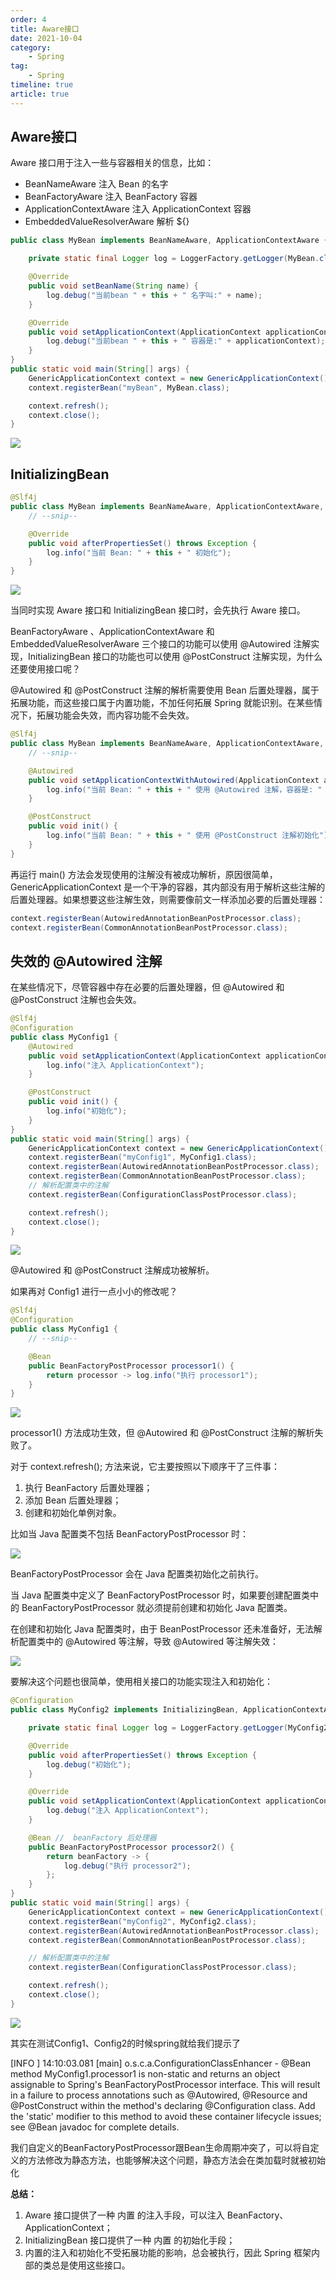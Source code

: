 ```yaml
---
order: 4
title: Aware接口
date: 2021-10-04
category: 
    - Spring
tag: 
    - Spring
timeline: true
article: true
---
```


## Aware接口

Aware 接口用于注入一些与容器相关的信息，比如：

- BeanNameAware 注入 Bean 的名字
- BeanFactoryAware 注入 BeanFactory 容器
- ApplicationContextAware 注入 ApplicationContext 容器
- EmbeddedValueResolverAware 解析 ${}

```java
public class MyBean implements BeanNameAware, ApplicationContextAware {

    private static final Logger log = LoggerFactory.getLogger(MyBean.class);

    @Override
    public void setBeanName(String name) {
        log.debug("当前bean " + this + " 名字叫:" + name);
    }

    @Override
    public void setApplicationContext(ApplicationContext applicationContext) throws BeansException {
        log.debug("当前bean " + this + " 容器是:" + applicationContext);
    }
}
public static void main(String[] args) {
    GenericApplicationContext context = new GenericApplicationContext();
    context.registerBean("myBean", MyBean.class);

    context.refresh();
    context.close();
}
```

![](https://raw.githubusercontent.com/du-mozzie/PicGo/master/images/1707877980523-3b5b79a1-7dd5-43d4-be79-2536dd622f4b.png)

## InitializingBean

```java
@Slf4j
public class MyBean implements BeanNameAware, ApplicationContextAware, InitializingBean {
    // --snip--

    @Override
    public void afterPropertiesSet() throws Exception {
        log.info("当前 Bean: " + this + " 初始化");
    }
}
```

![](https://raw.githubusercontent.com/du-mozzie/PicGo/master/images/1707878992152-a619d586-cbcc-45ee-b977-da10a107ed27.png)

当同时实现 Aware 接口和 InitializingBean 接口时，会先执行 Aware 接口。

BeanFactoryAware 、ApplicationContextAware 和 EmbeddedValueResolverAware 三个接口的功能可以使用 @Autowired 注解实现，InitializingBean 接口的功能也可以使用 @PostConstruct 注解实现，为什么还要使用接口呢？

@Autowired 和 @PostConstruct 注解的解析需要使用 Bean 后置处理器，属于拓展功能，而这些接口属于内置功能，不加任何拓展 Spring 就能识别。在某些情况下，拓展功能会失效，而内容功能不会失效。

```java
@Slf4j
public class MyBean implements BeanNameAware, ApplicationContextAware, InitializingBean {
   	// --snip--

    @Autowired
    public void setApplicationContextWithAutowired(ApplicationContext applicationContext) {
        log.info("当前 Bean: " + this + " 使用 @Autowired 注解，容器是: " + applicationContext);
    }

    @PostConstruct
    public void init() {
        log.info("当前 Bean: " + this + " 使用 @PostConstruct 注解初始化");
    }
}
```

再运行 main() 方法会发现使用的注解没有被成功解析，原因很简单，GenericApplicationContext 是一个干净的容器，其内部没有用于解析这些注解的后置处理器。如果想要这些注解生效，则需要像前文一样添加必要的后置处理器：

```java
context.registerBean(AutowiredAnnotationBeanPostProcessor.class);
context.registerBean(CommonAnnotationBeanPostProcessor.class);
```

## 失效的 @Autowired 注解

在某些情况下，尽管容器中存在必要的后置处理器，但 @Autowired 和 @PostConstruct 注解也会失效。

```java
@Slf4j
@Configuration
public class MyConfig1 {
    @Autowired
    public void setApplicationContext(ApplicationContext applicationContext) {
        log.info("注入 ApplicationContext");
    }

    @PostConstruct
    public void init() {
        log.info("初始化");
    }
}
public static void main(String[] args) {
    GenericApplicationContext context = new GenericApplicationContext();
    context.registerBean("myConfig1", MyConfig1.class);
    context.registerBean(AutowiredAnnotationBeanPostProcessor.class);
    context.registerBean(CommonAnnotationBeanPostProcessor.class);
    // 解析配置类中的注解
    context.registerBean(ConfigurationClassPostProcessor.class);

    context.refresh();
    context.close();
}
```

![](https://raw.githubusercontent.com/du-mozzie/PicGo/master/images/1707890960872-e1ad814c-2695-4a88-96ec-137749ec21fb.png)

@Autowired 和 @PostConstruct 注解成功被解析。

如果再对 Config1 进行一点小小的修改呢？

```java
@Slf4j
@Configuration
public class MyConfig1 {
    // --snip--

    @Bean
    public BeanFactoryPostProcessor processor1() {
        return processor -> log.info("执行 processor1");
    }
}
```

![](https://raw.githubusercontent.com/du-mozzie/PicGo/master/images/1707891037131-c0f09cc4-ef55-4896-a210-0760616211b3.png)

processor1() 方法成功生效，但 @Autowired 和 @PostConstruct 注解的解析失败了。

对于 context.refresh(); 方法来说，它主要按照以下顺序干了三件事：

1. 执行 BeanFactory 后置处理器；
2. 添加 Bean 后置处理器；
3. 创建和初始化单例对象。

比如当 Java 配置类不包括 BeanFactoryPostProcessor 时：

![](https://raw.githubusercontent.com/du-mozzie/PicGo/master/images/1707891130633-0b7049c8-0334-4946-a614-3629d04361b4.png)

BeanFactoryPostProcessor 会在 Java 配置类初始化之前执行。

当 Java 配置类中定义了 BeanFactoryPostProcessor 时，如果要创建配置类中的 BeanFactoryPostProcessor 就必须提前创建和初始化 Java 配置类。

在创建和初始化 Java 配置类时，由于 BeanPostProcessor 还未准备好，无法解析配置类中的 @Autowired 等注解，导致 @Autowired 等注解失效：

![](https://raw.githubusercontent.com/du-mozzie/PicGo/master/images/1707891168662-432b200e-7f4d-4d51-95c3-db56f64f6fea.png)

要解决这个问题也很简单，使用相关接口的功能实现注入和初始化：

```java
@Configuration
public class MyConfig2 implements InitializingBean, ApplicationContextAware {

    private static final Logger log = LoggerFactory.getLogger(MyConfig2.class);

    @Override
    public void afterPropertiesSet() throws Exception {
        log.debug("初始化");
    }

    @Override
    public void setApplicationContext(ApplicationContext applicationContext) throws BeansException {
        log.debug("注入 ApplicationContext");
    }

    @Bean //  beanFactory 后处理器
    public BeanFactoryPostProcessor processor2() {
        return beanFactory -> {
            log.debug("执行 processor2");
        };
    }
}
public static void main(String[] args) {
    GenericApplicationContext context = new GenericApplicationContext();
    context.registerBean("myConfig2", MyConfig2.class);
    context.registerBean(AutowiredAnnotationBeanPostProcessor.class);
    context.registerBean(CommonAnnotationBeanPostProcessor.class);

    // 解析配置类中的注解
    context.registerBean(ConfigurationClassPostProcessor.class);

    context.refresh();
    context.close();
}
```

![](https://raw.githubusercontent.com/du-mozzie/PicGo/master/images/1707891525899-12ec539f-959b-45dd-a46c-ba07c94f77ad.png)

其实在测试Config1、Config2的时候spring就给我们提示了

[INFO ] 14:10:03.081 [main] o.s.c.a.ConfigurationClassEnhancer - @Bean method MyConfig1.processor1 is non-static and returns an object assignable to Spring's BeanFactoryPostProcessor interface. This will result in a failure to process annotations such as @Autowired, @Resource and @PostConstruct within the method's declaring @Configuration class. Add the 'static' modifier to this method to avoid these container lifecycle issues; see @Bean javadoc for complete details. 

我们自定义的BeanFactoryPostProcessor跟Bean生命周期冲突了，可以将自定义的方法修改为静态方法，也能够解决这个问题，静态方法会在类加载时就被初始化

**总结：**

1. Aware 接口提供了一种 内置 的注入手段，可以注入 BeanFactory、ApplicationContext；
2. InitializingBean 接口提供了一种 内置 的初始化手段；
3. 内置的注入和初始化不受拓展功能的影响，总会被执行，因此 Spring 框架内部的类总是使用这些接口。
